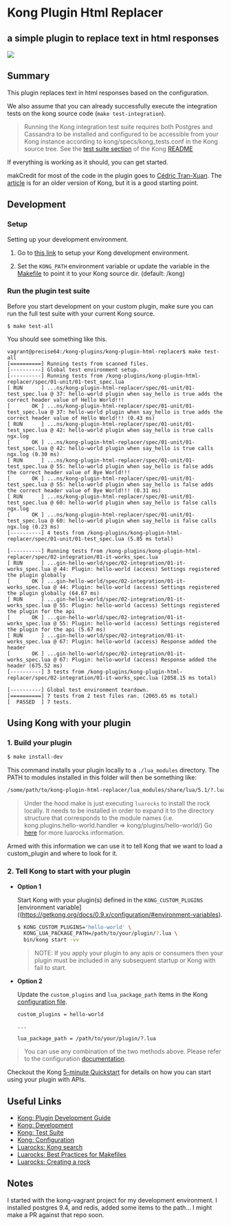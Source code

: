 # Kong Plugin Html Replacer
## a simple plugin to replace text in html responses

[![][kong-logo]][kong-url]

## Summary

This plugin replaces text in html responses based on the configuration.

We also assume that you can already successfully execute the integration tests on the kong source code (`make test-integration`).  

> Running the Kong integration test suite requires both Postgres and Cassandra to be installed and configured to be accessible from your Kong instance according to kong/specs/kong_tests.conf in the Kong source tree. See the [test suite section](https://github.com/Mashape/kong#tests) of the Kong [README](https://github.com/Mashape/kong/blob/master/README.md)

If everything is working as it should, you can get started.  

makCredit for most of the code in the plugin goes to  [Cédric Tran-Xuan](http://streamdata.io/blog/developing-an-helloworld-kong-plugin/). The [article](http://streamdata.io/blog/developing-an-helloworld-kong-plugin/) is for an older version of Kong, but it is a good starting point.

## Development

### Setup

Setting up your development environment.

1. Go to [this link](https://github.com/Mashape/kong/blob/master/README.md#development) to setup your Kong development environment.

2. Set the `KONG_PATH` environment variable or update the variable in the [Makefile](./Makefile) to point it to your Kong source dir. (default: /kong)

### Run the plugin test suite

Before you start development on your custom plugin, make sure you can run the full test suite with your current Kong source.

```
$ make test-all
```

You should see something like this.

```
vagrant@precise64:/kong-plugins/kong-plugin-html-replacer$ make test-all
[==========] Running tests from scanned files.
[----------] Global test environment setup.
[----------] Running tests from /kong-plugins/kong-plugin-html-replacer/spec/01-unit/01-test_spec.lua
[ RUN      ] ...ns/kong-plugin-html-replacer/spec/01-unit/01-test_spec.lua @ 37: hello-world plugin when say_hello is true adds the correct header value of Hello World!!!
[       OK ] ...ns/kong-plugin-html-replacer/spec/01-unit/01-test_spec.lua @ 37: hello-world plugin when say_hello is true adds the correct header value of Hello World!!! (0.43 ms)
[ RUN      ] ...ns/kong-plugin-html-replacer/spec/01-unit/01-test_spec.lua @ 42: hello-world plugin when say_hello is true calls ngx.log
[       OK ] ...ns/kong-plugin-html-replacer/spec/01-unit/01-test_spec.lua @ 42: hello-world plugin when say_hello is true calls ngx.log (0.30 ms)
[ RUN      ] ...ns/kong-plugin-html-replacer/spec/01-unit/01-test_spec.lua @ 55: hello-world plugin when say_hello is false adds the correct header value of Bye World!!!
[       OK ] ...ns/kong-plugin-html-replacer/spec/01-unit/01-test_spec.lua @ 55: hello-world plugin when say_hello is false adds the correct header value of Bye World!!! (0.31 ms)
[ RUN      ] ...ns/kong-plugin-html-replacer/spec/01-unit/01-test_spec.lua @ 60: hello-world plugin when say_hello is false calls ngx.log
[       OK ] ...ns/kong-plugin-html-replacer/spec/01-unit/01-test_spec.lua @ 60: hello-world plugin when say_hello is false calls ngx.log (0.23 ms)
[----------] 4 tests from /kong-plugins/kong-plugin-html-replacer/spec/01-unit/01-test_spec.lua (5.85 ms total)

[----------] Running tests from /kong-plugins/kong-plugin-html-replacer/spec/02-integration/01-it-works_spec.lua
[ RUN      ] ...gin-hello-world/spec/02-integration/01-it-works_spec.lua @ 44: Plugin: hello-world (access) Settings registered the plugin globally
[       OK ] ...gin-hello-world/spec/02-integration/01-it-works_spec.lua @ 44: Plugin: hello-world (access) Settings registered the plugin globally (64.67 ms)
[ RUN      ] ...gin-hello-world/spec/02-integration/01-it-works_spec.lua @ 55: Plugin: hello-world (access) Settings registered the plugin for the api
[       OK ] ...gin-hello-world/spec/02-integration/01-it-works_spec.lua @ 55: Plugin: hello-world (access) Settings registered the plugin for the api (5.67 ms)
[ RUN      ] ...gin-hello-world/spec/02-integration/01-it-works_spec.lua @ 67: Plugin: hello-world (access) Response added the header
[       OK ] ...gin-hello-world/spec/02-integration/01-it-works_spec.lua @ 67: Plugin: hello-world (access) Response added the header (675.52 ms)
[----------] 3 tests from /kong-plugins/kong-plugin-html-replacer/spec/02-integration/01-it-works_spec.lua (2058.15 ms total)

[----------] Global test environment teardown.
[==========] 7 tests from 2 test files ran. (2065.65 ms total)
[  PASSED  ] 7 tests.
```

## Using Kong with your plugin

### 1. Build your plugin

```bash
$ make install-dev
```

This command installs your plugin locally to a `./lua_modules` directory. The PATH to modules installed in this folder will then be something like:

```bash
/some/path/to/kong-plugin-html-replacer/lua_modules/share/lua/5.1/?.lua
```

> Under the hood make is just executing `luarocks` to install the rock locally. It needs to be installed in order to expand it to the directory structure that corresponds to the module names (i.e. kong.plugins.hello-world.handler => kong/plugins/hello-world/)
Go [here](https://github.com/keplerproject/luarocks/wiki/Documentation) for more luarocks information.

Armed with this information we can use it to tell Kong that we want to load a custom_plugin and where to look for it.

### 2. Tell Kong to start with your plugin


- <strong>Option 1</strong>

  Start Kong with your plugin(s) defined in the `KONG_CUSTOM_PLUGINS` [environment variable]((https://getkong.org/docs/0.9.x/configuration/#environment-variables).

  ```bash
  $ KONG_CUSTOM_PLUGINS='hello-world' \
    KONG_LUA_PACKAGE_PATH=/path/to/your/plugin/?.lua \
    bin/kong start -vv
  ```

  > NOTE: If you apply your plugin to any apis or consumers then your plugin must be included in any subsequent startup or Kong with fail to start.

- <strong>Option 2</strong>

  Update the `custom_plugins` and `lua_package_path` items in the Kong [configuration file](https://getkong.org/docs/latest/configuration/).

  ```
  custom_plugins = hello-world

  ...

  lua_package_path = /path/to/your/plugin/?.lua
  ```

> You can use any combination of the two methods above. Please refer to the configuration [documentation](kong-docs-config).


Checkout the Kong [5-minute Quickstart](https://getkong.org/docs/latest/getting-started/quickstart/) for details on how you can start using your plugin with APIs.


## Useful Links

- [Kong: Plugin Development Guide](https://getkong.org/docs/latest/plugin-development/)
- [Kong: Development](https://github.com/Mashape/kong/blob/master/README.md#development)
- [Kong: Test Suite](https://github.com/Mashape/kong#tests)
- [Kong: Configuration](kong-docs-config)
- [Luarocks: Kong search](https://luarocks.org/search?q=kong)
- [Luarocks: Best Practices for Makefiles](https://github.com/keplerproject/luarocks/wiki/Recommended-practices-for-Makefiles)
- [Luarocks: Creating a rock](https://github.com/keplerproject/luarocks/wiki/Creating-a-rock)


## Notes

I started with the kong-vagrant project for my development environment.  I installed postgres 9.4, and redis, added some items to the path... I might make a PR against that repo soon.

[kong-url]: https://getkong.org/
[kong-logo]: http://i.imgur.com/4jyQQAZ.png
[kong-docs-config]: https://getkong.org/docs/latest/configuration/
